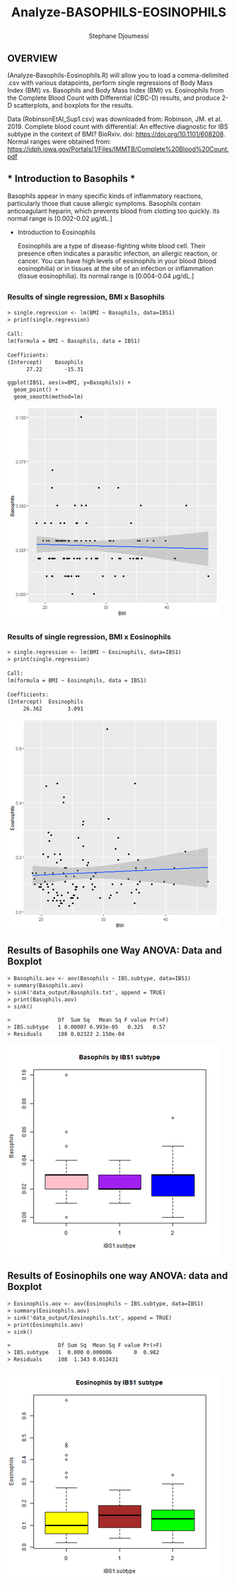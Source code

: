 # <p align = "center"> Analyze-BASOPHILS-EOSINOPHILS
   <p align = "center"> Stephane Djoumessi
   
## OVERVIEW

 (Analyze-Basophils-Eosinophils.R) will allow you to load a comma-delimited .csv with various datapoints, perform single regressions of Body Mass Index (BMI) vs. Basophils and Body Mass Index (BMI) vs. Eosinophils from the Complete Blood Count with Differential (CBC-D) results, and produce 2-D scatterplots, and boxplots for the results.
 
 Data (RobinsonEtAl_Sup1.csv) was downloaded from: 
Robinson, JM. et al. 2019. Complete blood count with differential: An effective diagnostic for IBS subtype in the context of BMI? BioRxiv. doi: https://doi.org/10.1101/608208. 
      Normal ranges were obtained from: https://idph.iowa.gov/Portals/1/Files/IMMTB/Complete%20Blood%20Count.pdf

## * Introduction to Basophils *
  
  Basophils appear in many specific kinds of inflammatory reactions, particularly those that cause allergic symptoms. Basophils contain anticoagulant heparin, which prevents blood from clotting too quickly. its normal range is [0.002-0.02 μg/dL.]

* Introduction to Eosinophils
  
  Eosinophils are a type of disease-fighting white blood cell. Their presence often indicates a parasitic infection, an allergic reaction, or cancer. You can have high levels of eosinophils in your blood (blood eosinophilia) or in tissues at the site of an infection or inflammation (tissue eosinophilia). Its normal range is [0.004-0.04 μg/dL.]

   ##
### Results of single regression, BMI x Basophils
```
> single.regression <- lm(BMI ~ Basophils, data=IBS1)
> print(single.regression)

Call:
lm(formula = BMI ~ Basophils, data = IBS1)

Coefficients:
(Intercept)    Basophils  
      27.22       -15.31  

```
```
ggplot(IBS1, aes(x=BMI, y=Basophils)) +
  geom_point() +    
  geom_smooth(method=lm) 
  ```
![scatterplot BMI vs Basophils](fig_output/Basophils_scatterplot.png)

##
### Results of single regression, BMI x Eosinophils
```
> single.regression <- lm(BMI ~ Eosinophils, data=IBS1)
> print(single.regression)

Call:
lm(formula = BMI ~ Eosinophils, data = IBS1)

Coefficients:
(Intercept)  Eosinophils  
     26.362        3.091  

```
![Scatterplot BMI vs Eosinophils](fig_output/Eosinophils_scatterplot.png)


## Results of Basophils one Way ANOVA: Data and Boxplot
```
> Basophils.aov <- aov(Basophils ~ IBS.subtype, data=IBS1)
> summary(Basophils.aov)
> sink('data_output/Basophils.txt', append = TRUE)
> print(Basophils.aov)
> sink()
```
```
>               Df  Sum Sq   Mean Sq F value Pr(>F)
> IBS.subtype   1 0.00007 6.993e-05   0.325   0.57
> Residuals     108 0.02322 2.150e-04  
```
![Boxplot BMIvs Basophils](fig_output/Basophils_boxplot.png)


## Results of Eosinophils one way ANOVA: data and Boxplot
```
> Eosinophils.aov <- aov(Eosinophils ~ IBS.subtype, data=IBS1)
> summary(Eosinophils.aov)
> sink('data_output/Eosinophils.txt', append = TRUE)
> print(Eosinophils.aov)
> sink()
```
```
>               Df Sum Sq  Mean Sq F value Pr(>F)
> IBS.subtype   1  0.000 0.000006       0  0.982
> Residuals     108  1.343 0.012431
```
![Boxplot BMI vs Eosinophils](fig_output/Eosinophils_boxplot.png)

